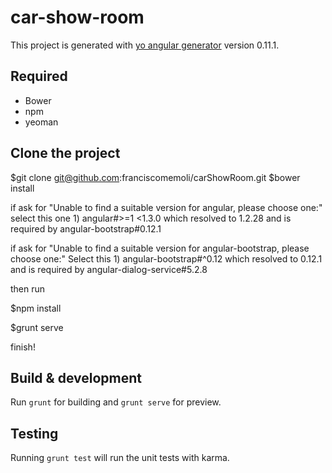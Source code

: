 # car-show-room

This project is generated with [yo angular generator](https://github.com/yeoman/generator-angular)
version 0.11.1.

## Required
* Bower 
* npm
* yeoman

## Clone the project

$git clone git@github.com:franciscomemoli/carShowRoom.git
$bower install

if ask for 
"Unable to find a suitable version for angular, please choose one:"
select this one
    1) angular#>=1 <1.3.0 which resolved to 1.2.28 and is required by angular-bootstrap#0.12.1

if ask for 
"Unable to find a suitable version for angular-bootstrap, please choose one:"
Select this
    1) angular-bootstrap#^0.12 which resolved to 0.12.1 and is required by angular-dialog-service#5.2.8

then run

$npm install

$grunt serve


finish!

## Build & development

Run `grunt` for building and `grunt serve` for preview.

## Testing

Running `grunt test` will run the unit tests with karma.
